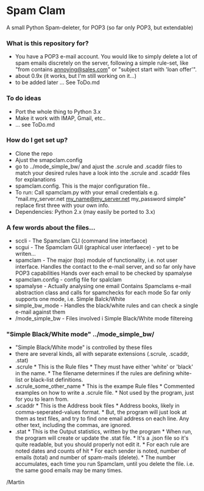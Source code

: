 # Spam Clam #

A small Python Spam-deleter, for POP3 (so far only POP3, but extendable)

### What is this repository for? ###

* You have a POP3 e-mail account. You would like to simply delete a lot of spam emails discretely on the server, following a simple rule-set, like "from contains annoying@sales.com" or "subject start with 'loan offer'".
* about 0.9x (it works, but I'm still working on it...)
* to be added later ... See ToDo.md

### To do ideas
* Port the whole thing to Python 3.x
* Make it work with IMAP, Gmail, etc..
* ... see ToDo.md

### How do I get set up? ###

* Clone the repo
* Ajust the smapclam.config
* go to ../mode_simple_bw/ and ajust the .scrule and .scaddr files to match your desired rules
  have a look into the .scrule and .scaddr files for explanations
* spamclam.config. This is the major configuration file..
* To run: Call spamclam.py with your email credentials
  e.g. "mail.my_server.net my_name@my_server.net my_password simple"
  replace first three with your own info.
* Dependencies: Python 2.x (may easily be ported to 3.x)

### A few words about the files...

* sccli - The Spamclam CLI (command line interfaece)
* scgui - The Spamclam GUI (graphical user interfaece) - yet to be writen...
* spamclam - The major (top) module of functionality, i.e. not user interface.
  Handles the contact to the e-mail server, and so far only have POP3 capabilities
  Hands over each email to be checked by spamalyse
* spamclam.config - config file for spalclam
* spamalyse - Actually analysing one email
  Contains Spamclams e-mail abstraction class and calls for spamchecks for each mode
  So far only supports one mode, i.e. Simple Balck/White
* simple_bw_mode - Handles the black/white rules and can check a single e-mail against them
* /mode_simple_bw - Files involved i Simple Black/White mode filtereing

### "Simple Black/White mode" ../mode_simple_bw/

* "Simple Black/White mode" is controlled by these files
* there are several kinds, all with separate extensions (.scrule, .scaddr, .stat)
* .scrule
      * This is the Rule files
      * They must have either 'white' or 'black' in the name.
      * The filename determines if the rules are defining white-list or black-list definitions.
* .scrule_some_other_name
      * This is the exampe Rule files
      * Commented examples on how to write a .scrule file.
      * Not used by the program, just for you to learn from.
* .scaddr
      * This is the Address book files
      * Address books, likely in comma-seperated-values format.
      * But, the program will just look at them as text files, and try to find one email address on each line. Any other text, including the commas, are ignored.
* .stat
      * This is the Output statistics, written by the program
      * When run, the program will create or update the .stat file.
      * It's a .json file so it's quite readable, but you should properly not edit it.
      * For each rule are noted dates and counts of hit
      * For each sender is noted, number of emails (total) and number of spam-mails (delete).
      * The number accumulates, each time you run Spamclam, until you delete the file. i.e. the same good emails may be many times.
   
/Martin